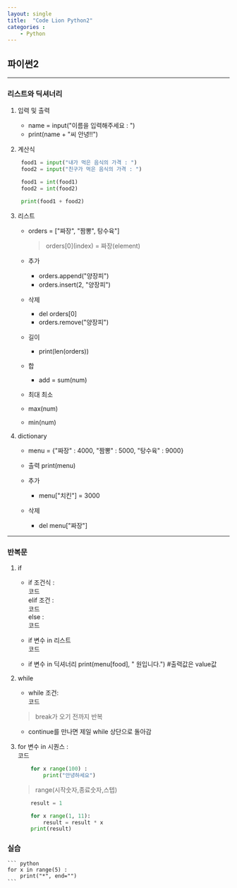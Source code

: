 ```yaml
---
layout: single
title:  "Code Lion Python2"
categories : 
    - Python
---
```

## 파이썬2

---

### 리스트와 딕셔너리


1. 입력 및 출력
    * name = input("이름을 입력해주세요 : ")
    * print(name + "씨 안녕!!")
2. 계산식
   ```python
    food1 = input("내가 먹은 음식의 가격 : ")
    food2 = input("친구가 먹은 음식의 가격 : ")

    food1 = int(food1)
    food2 = int(food2)

    print(food1 + food2)
   ```  
3. 리스트
   * orders = ["짜장", "짬뽕", 탕수육"]
        > orders&#91;0&#93;(index) = 짜장(element)
        
    * 추가   
        * orders.append("양장피")
        * orders.insert(2, "양장피")
    * 삭제    
        * del orders[0]
        * orders.remove("양장피")   
    * 길이
        * print(len(orders))
    * 합
        * add = sum(num)
    * 최대 최소
    * max(num)
    * min(num) 


4. dictionary
   * menu = {"짜장" : 4000, "짬뽕" : 5000, "탕수육" : 9000}
    
   * 출력 print(menu)
    
   * 추가
     * menu["치킨"] = 3000

   * 삭제
     * del menu["짜장"]

---

### 반복문


1. if

    * if 조건식 :  
        코드  
    elif 조건 :  
        코드  
    else :  
        코드  

    * if 변수 in 리스트  
        코드  

    * if 변수 in 딕셔너리
        print(menu[food], " 원입니다.") #출력값은 value값  

6. while
    * while 조건:  
        코드
    > break가 오기 전까지 반복

    * continue를 만나면 제일 while 상단으로 돌아감

7. for 변수 in 시퀀스 :  
    코드

    ``` python
        for x range(100) : 
            print("안녕하세요")
    ```
    > range(시작숫자,종료숫자,스텝)
    
    ``` python
        result = 1

        for x range(1, 11):
            result = result * x
        print(result)
    ```

### 실습

    ``` python
    for x in range(5) :
        print("*", end="") 
    ```